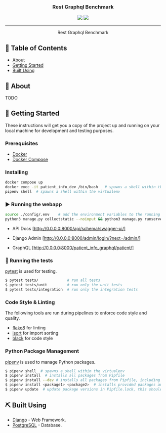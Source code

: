 <h3 align="center">Rest Graphql Benchmark</h3>

<div align="center">
  <img src="https://img.shields.io/badge/status-active-success.svg" />
  <img src="https://img.shields.io/badge/python-3.13-blue" />
</div>

---

<p align="center">Rest Graphql Benchmark
    <br> 
</p>

## 📝 Table of Contents
- [About](#about)
- [Getting Started](#getting-started)
- [Built Using](#built-using)

## 🧐 About <a name = "about"></a>
TODO

## 🏁 Getting Started <a name = "getting_started"></a>
These instructions will get you a copy of the project up and running on your local machine for development and testing purposes. 

### Prerequisites

 - [Docker](https://docs.docker.com/)
 - [Docker Compose](https://docs.docker.com/compose/)

### Installing

```bash
docker compose up
docker exec -it patient_info_dev /bin/bash   # spawns a shell within the docker container
pipenv shell  # spawns a shell within the virtualenv 
```


### ▶️ Running the webapp
```bash
source ./config/.env    # add the environment variables to the running terminal
python3 manage.py collectstatic --noinput && python3 manage.py runserver 0.0.0.0:8000
```

- API Docs [http://0.0.0.0:8000/api/schema/swagger-ui/]
- Django Admin [http://0.0.0.0:8000/admin/login/?next=/admin/]

- GraphQL [http://0.0.0.0:8000/patient_info_graphql/patient/]

### 🧪 Running the tests <a name = "tests"></a>
[pytest](https://docs.pytest.org/) is used for testing.

```bash
$ pytest tests/             # run all tests
$ pytest tests/unit         # run only the unit tests
$ pytest tests/integration  # run only the integration tests
```

### Code Style & Linting
The following tools are run during pipelines to enforce code style and quality.

 - [flake8](https://flake8.pycqa.org/en/latest/) for linting
 - [isort](https://pycqa.github.io/isort/) for import sorting
 - [black](https://black.readthedocs.io/en/stable/) for code style

### Python Package Management
[pipenv](https://pipenv.pypa.io/en/latest/) is used to manage Python packages. 

```bash
$ pipenv shell  # spawns a shell within the virtualenv
$ pipenv install  # installs all packages from Pipfile
$ pipenv install --dev # installs all packages from Pipfile, including dev dependencies
$ pipenv install <package1> <package2>  # installs provided packages and adds them to Pipfile
$ pipenv update  # update package versions in Pipfile.lock, this should be run frequently to keep packages up to date
```

## ⛏️ Built Using <a name = "built_using"></a>
- [Django](https://www.djangoproject.com/) - Web Framework.
- [PostgreSQL](https://www.postgresql.org/) - Database.